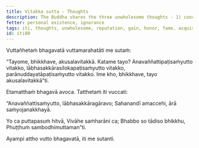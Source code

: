 ```yaml
---
title: Vitakka sutta - Thoughts
description: The Buddha shares the three unwholesome thoughts - 1) concerning one's reputation, 2) concerning acquisitions, respect, and popularity, and 3) associated with inappropriate concern for others.
fetter: personal existence, ignorance
tags: iti, thoughts, unwholesome, reputation, gain, honor, fame, acquisitions, respect, popularity, compassion, iti50-99
id: iti80
---
```


Vuttañhetaṁ bhagavatā vuttamarahatāti me sutaṁ:

“Tayome, bhikkhave, akusalavitakkā. Katame tayo? Anavaññattipaṭisaṁyutto vitakko, lābhasakkārasilokapaṭisaṁyutto vitakko, parānuddayatāpaṭisaṁyutto vitakko. Ime kho, bhikkhave, tayo akusalavitakkā”ti.

Etamatthaṁ bhagavā avoca. Tatthetaṁ iti vuccati:

“Anavaññattisaṁyutto,
lābhasakkāragāravo;
Sahanandī amaccehi,
ārā saṁyojanakkhayā.

Yo ca puttapasuṁ hitvā,
Vivāhe saṁharāni ca;
Bhabbo so tādiso bhikkhu,
Phuṭṭhuṁ sambodhimuttaman”ti.

Ayampi attho vutto bhagavatā, iti me sutanti.
